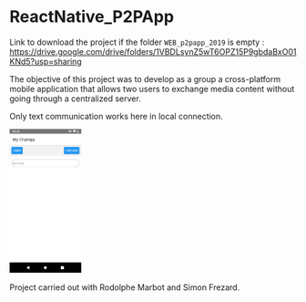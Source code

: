 # ReactNative_P2PApp

Link to download the project if the folder `WEB_p2papp_2019` is empty : https://drive.google.com/drive/folders/1VBDLsynZ5wT6OPZ15P9gbdaBxO01KNd5?usp=sharing

The objective of this project was to develop as a group a cross-platform mobile application that allows two users to
exchange media content without going through a centralized server.

Only text communication works here in local connection.

<img src="https://raw.githubusercontent.com/m-nikita/WEB_p2papp_2019/master/screen.png" height="25%" width="25%">

Project carried out with Rodolphe Marbot and Simon Frezard.
